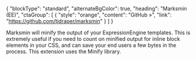 {
    "blockType": "standard",
    "alternateBgColor": true,
    "heading": "Marksmin (EE)",
    "ctaGroup": [
        {
            "style": "orange",
            "content": "GitHub &raquo;",
            "link": "https://github.com/tjdraper/marksmin"
        }
    ]
}

Marksmin will minify the output of your ExpressionEngine templates. This is extremely useful if you need to count on minified output for inline block elements in your CSS, and can save your end users a few bytes in the process. This extension uses the Minify library.
